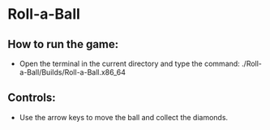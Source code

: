 # Roll-a-Ball

## How to run the game:
-  Open the terminal in the current directory and type the command: ./Roll-a-Ball/Builds/Roll-a-Ball.x86_64

## Controls:
- Use the arrow keys to move the ball and collect the diamonds.